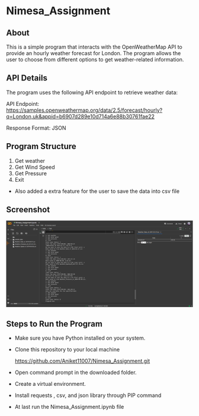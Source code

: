 # Nimesa_Assignment

## About
This is a simple program that interacts with the OpenWeatherMap API to provide an hourly weather forecast for London. The program allows the user to choose from different options to get weather-related information.

## API Details
The program uses the following API endpoint to retrieve weather data:

API Endpoint: https://samples.openweathermap.org/data/2.5/forecast/hourly?q=London,uk&appid=b6907d289e10d714a6e88b30761fae22

Response Format: JSON

## Program Structure

1. Get weather
2. Get Wind Speed
3. Get Pressure
0. Exit

- Also added a extra feature for the user to save the data into csv file
  
## Screenshot
<img src="https://github.com/Aniket11007/Nimesa_Assignment/blob/main/Output.png" alt="alt text"/> 



## Steps to Run the Program

- Make sure you have Python installed on your system.
- Clone this repository to your local machine

    https://github.com/Aniket11007/Nimesa_Assignment.git

- Open command prompt in the downloaded folder.

- Create a virtual environment.
- Install requests , csv, and json library through PIP command
- At last run the  Nimesa_Assignment.ipynb file
